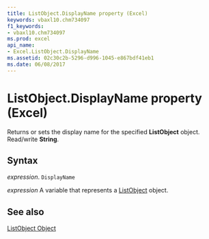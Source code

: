 ```yaml
---
title: ListObject.DisplayName property (Excel)
keywords: vbaxl10.chm734097
f1_keywords:
- vbaxl10.chm734097
ms.prod: excel
api_name:
- Excel.ListObject.DisplayName
ms.assetid: 02c30c2b-5296-d996-1045-e867bdf41eb1
ms.date: 06/08/2017
---
```



# ListObject.DisplayName property (Excel)

Returns or sets the display name for the specified  **ListObject** object. Read/write **String**.


## Syntax

_expression_. `DisplayName`

_expression_ A variable that represents a [ListObject](Excel.ListObject.md) object.


## See also


[ListObject Object](Excel.ListObject.md)

